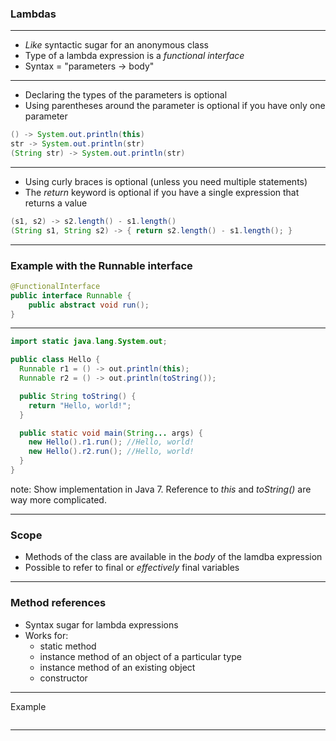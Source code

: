 ### Lambdas

---

* _Like_ syntactic sugar for an anonymous class
* Type of a lambda expression is a _functional interface_
* Syntax = "parameters -> body"

---

* Declaring the types of the parameters is optional
* Using parentheses around the parameter is optional if you have only one parameter

```java
() -> System.out.println(this)
str -> System.out.println(str)
(String str) -> System.out.println(str)
```

---

* Using curly braces is optional (unless you need multiple statements)
* The _return_ keyword is optional if you have a single expression that returns a value

```java
(s1, s2) -> s2.length() - s1.length()
(String s1, String s2) -> { return s2.length() - s1.length(); }
```

---

### Example with the Runnable interface
```java
@FunctionalInterface
public interface Runnable {
    public abstract void run();
}
```

---

```java
import static java.lang.System.out;

public class Hello {
  Runnable r1 = () -> out.println(this);
  Runnable r2 = () -> out.println(toString());

  public String toString() {
    return "Hello, world!";
  }

  public static void main(String... args) {
    new Hello().r1.run(); //Hello, world!
    new Hello().r2.run(); //Hello, world!
  }
}
```

note: Show implementation in Java 7. Reference to _this_ and _toString()_ are way more complicated.

---

### Scope
* Methods of the class are available in the _body_ of the lamdba expression
* Possible to refer to final or _effectively_ final variables

---

### Method references

* Syntax sugar for lambda expressions
* Works for:
  * static method
  * instance method of an object of a particular type
  * instance method of an existing object
  * constructor

---

Example

```java

```

---


 
